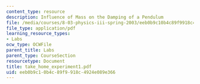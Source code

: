 ```yaml
---
content_type: resource
description: Influence of Mass on the Damping of a Pendulum
file: /media/courses/8-03-physics-iii-spring-2003/eeb0b9c10b4c89f9918c4924e089e366_take_home_experiment1.pdf
file_type: application/pdf
learning_resource_types:
- Labs
ocw_type: OCWFile
parent_title: Labs
parent_type: CourseSection
resourcetype: Document
title: take_home_experiment1.pdf
uid: eeb0b9c1-0b4c-89f9-918c-4924e089e366
---
```

